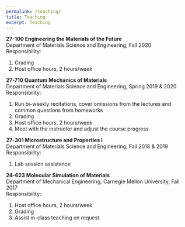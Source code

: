 ```yaml
---
permalink: /teaching/
title: Teaching
excerpt: Teaching
---
```


**27-100 Engineering the Materials of the Future**  
Department of Materials Science and Engineering, Fall 2020  
Responsibility:  
1. Grading  
2. Host office hours, 2 hours/week  

**27-710 Quantum Mechanics of Materials**  
Department of Materials Science and Engineering, Spring 2019 & 2020  
Responsibility:  
1. Run bi-weekly recitations, cover omissions from the lectures and common questions from homeworks  
2. Grading  
3. Host office hours, 2 hours/week  
4. Meet with the instructor and adjust the course progress  

**27-301 Microstructure and Properties I**  
Department of Materials Science and Engineering, Fall 2018 & 2019  
Responsibility:  
1. Lab session assistance  

**24-623 Molecular Simulation of Materials**  
Department of Mechanical Engineering, Carnegie Mellon University, Fall 2017  
Responsibility:  
1. Host office hours, 2 hours/week  
2. Grading  
3. Assist in-class teaching on request  